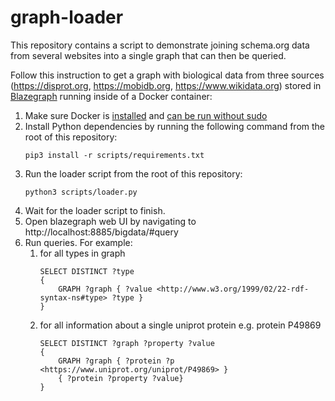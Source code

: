 # graph-loader

This repository contains a script to demonstrate joining schema.org data from several websites into a single graph that can then be queried.

Follow this instruction to get a graph with biological data from three sources (https://disprot.org, https://mobidb.org, https://www.wikidata.org) stored in [Blazegraph](https://blazegraph.com) running inside of a Docker container:

1. Make sure Docker is [installed](https://docs.docker.com/engine/install) and [can be run without sudo](https://docs.docker.com/engine/install/linux-postinstall/#manage-docker-as-a-non-root-user)
1. Install Python dependencies by running the following command from the root of this repository: 
    ```
    pip3 install -r scripts/requirements.txt
    ```
1. Run the loader script from the root of this repository:
    ```
    python3 scripts/loader.py
    ```
1. Wait for the loader script to finish.
1. Open blazegraph web UI by navigating to http://localhost:8885/bigdata/#query
1. Run queries. For example:
    1. for all types in graph
        ```
        SELECT DISTINCT ?type
        {
            GRAPH ?graph { ?value <http://www.w3.org/1999/02/22-rdf-syntax-ns#type> ?type }
        }
        ```
    1. for all information about a single uniprot protein e.g. protein P49869
        ```
        SELECT DISTINCT ?graph ?property ?value
        {
            GRAPH ?graph { ?protein ?p <https://www.uniprot.org/uniprot/P49869> }
            { ?protein ?property ?value}
        }
        ```

